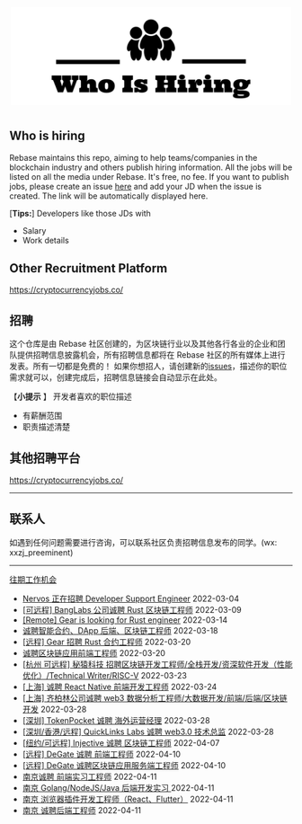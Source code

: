 <div align="center">
  <img src="./banner.png" style="margin: 0 auto 10px;" width="500"/>
</div>


## Who is hiring
Rebase maintains this repo, aiming to help teams/companies in the blockchain industry and others publish hiring information. All the jobs will be listed on all the media under Rebase. It's free, no fee.
If you want to publish jobs, please create an issue [here](https://github.com/rebase-network/who-is-hiring/issues/) and add your JD when the issue is created. The link will be automatically displayed here.

[**Tips:**]
Developers like those JDs with
- Salary
- Work details

## Other  Recruitment  Platform

https://cryptocurrencyjobs.co/

## 招聘
这个仓库是由 Rebase 社区创建的，为区块链行业以及其他各行各业的企业和团队提供招聘信息披露机会，所有招聘信息都将在 Rebase 社区的所有媒体上进行发表。所有一切都是免费的！
如果你想招人，请创建新的[issues](https://github.com/rebase-network/who-is-hiring/issues/)，描述你的职位需求就可以，创建完成后，招聘信息链接会自动显示在此处。

【**小提示**  】
开发者喜欢的职位描述
- 有薪酬范围
- 职责描述清楚

## 其他招聘平台
https://cryptocurrencyjobs.co/

---

## 联系人
如遇到任何问题需要进行咨询，可以联系社区负责招聘信息发布的同学。(wx: xxzj_preeminent)

---

[往期工作机会](./jobs.md)

- [Nervos 正在招聘 Developer Support Engineer](https://github.com/rebase-network/who-is-hiring/issues/83) 2022-03-04
- [[可远程] BangLabs 公司诚聘 Rust 区块链工程师](https://github.com/rebase-network/who-is-hiring/issues/94) 2022-03-09
- [[Remote] Gear is looking for Rust engineer](https://github.com/rebase-network/who-is-hiring/issues/96) 2022-03-14
- [诚聘智能合约、DApp 后端、区块链工程师](https://github.com/rebase-network/who-is-hiring/issues/98) 2022-03-18
- [[远程] Gear 招聘 Rust 合约工程师](https://github.com/rebase-network/who-is-hiring/issues/99) 2022-03-20
- [诚聘区块链应用前端工程师](https://github.com/rebase-network/who-is-hiring/issues/100) 2022-03-20
- [[杭州 可远程] 秘猿科技 招聘区块链开发工程师/全栈开发/资深软件开发（性能优化）/Technical Writer/RISC-V](https://github.com/rebase-network/who-is-hiring/issues/101) 2022-03-23
- [[上海] 诚聘 React Native 前端开发工程师](https://github.com/rebase-network/who-is-hiring/issues/102) 2022-03-24
- [[上海] 齐柏林公司诚聘 web3 数据分析工程师/大数据开发/前端/后端/区块链开发](https://github.com/rebase-network/who-is-hiring/issues/103) 2022-03-28
- [[深圳] TokenPocket 诚聘 海外运营经理](https://github.com/rebase-network/who-is-hiring/issues/104) 2022-03-28
- [[深圳/香港/远程] QuickLinks Labs 诚聘 web3.0 技术总监](https://github.com/rebase-network/who-is-hiring/issues/105) 2022-03-28
- [[纽约/可远程] Injective 诚聘 区块链工程师](https://github.com/rebase-network/who-is-hiring/issues/106) 2022-04-07
- [[远程] DeGate 诚聘 前端工程师](https://github.com/rebase-network/who-is-hiring/issues/107) 2022-04-10
- [[远程] DeGate 诚聘区块链应用服务端工程师](https://github.com/rebase-network/who-is-hiring/issues/108) 2022-04-10
- [南京诚聘 前端实习工程师](https://github.com/rebase-network/who-is-hiring/issues/109) 2022-04-11
- [南京 Golang/NodeJS/Java 后端开发实习 ](https://github.com/rebase-network/who-is-hiring/issues/110) 2022-04-11
- [南京 浏览器插件开发工程师（React、Flutter）](https://github.com/rebase-network/who-is-hiring/issues/111) 2022-04-11
- [南京 诚聘后端工程师](https://github.com/rebase-network/who-is-hiring/issues/112) 2022-04-11
